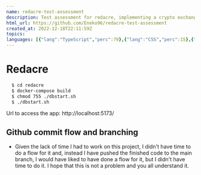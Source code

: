 ```yaml
---
name: redacre-test-assessment
description: Test assessment for redacre, implementing a crypto exchange rate with mongodb, nestjs and react ts
html_url: https://github.com/Eneko96/redacre-test-assessment
created_at: 2022-12-18T22:11:59Z
topics: 
languages: [{"lang":"TypeScript","perc":79},{"lang":"CSS","perc":15},{"lang":"Shell","perc":1},{"lang":"JavaScript","perc":1},{"lang":"Dockerfile","perc":1},{"lang":"HTML","perc":0}]
---
```

# Redacre


```bash 
  $ cd redacre
  $ docker-compose build
  $ chmod 755 ./dbstart.sh
  $ ./dbstart.sh
```
Url to access the app: http://localhost:5173/
## Github commit flow and branching
- Given the lack of time I had to work on this project, I didn't have time to do a flow for it and, instead I have pushed the finished code to the main branch, I would have liked to have done a flow for it, but I didn't have time to do it. I hope that this is not a problem and you all understand it.